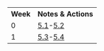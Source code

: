
<table>
  <tr>
   <th>Week</th>
   <th>Notes & Actions</th>
   </tr>

  <tr>
   <td>0</td>
   <td><a href="5.1">5.1</a>-<a href="5.2">5.2</a></td>
  </tr>  
  
  <tr>
   <td>1</td>
   <td><a href="5.3">5.3</a>-<a href="5.4">5.4</a></td>
  </tr> 
  
  
